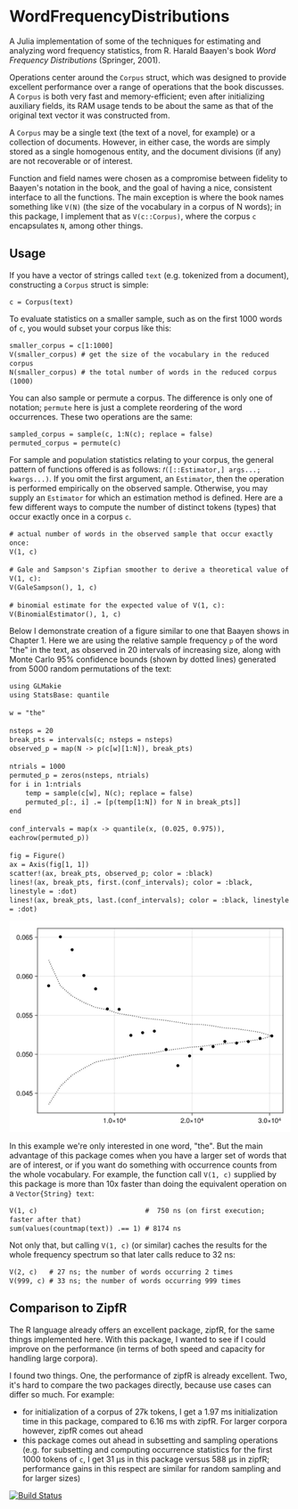 # WordFrequencyDistributions
A Julia implementation of some of the techniques for estimating and analyzing word frequency statistics, from R. Harald Baayen's book _Word Frequency Distributions_ (Springer, 2001).

Operations center around the `Corpus` struct, which was designed to provide excellent performance over a range of operations that the book discusses. A `Corpus` is both very fast and memory-efficient; even after initializing auxiliary fields, its RAM usage tends to be about the same as that of the original text vector it was constructed from.

A `Corpus` may be a single text (the text of a novel, for example) or a collection of documents. However, in either case, the words are simply stored as a single homogenous entity, and the document divisions (if any) are not recoverable or of interest.

Function and field names were chosen as a compromise between fidelity to Baayen's notation in the book, and the goal of having a nice, consistent interface to all the functions. The main exception is where the book names something like `V(N)` (the size of the vocabulary in a corpus of N words); in this package, I implement that as `V(c::Corpus)`, where the corpus `c` encapsulates `N`, among other things.

## Usage
If you have a vector of strings called `text` (e.g. tokenized from a document), constructing a `Corpus` struct is simple:
```
c = Corpus(text)
```

To evaluate statistics on a smaller sample, such as on the first 1000 words of `c`, you would subset your corpus like this:
```
smaller_corpus = c[1:1000]
V(smaller_corpus) # get the size of the vocabulary in the reduced corpus
N(smaller_corpus) # the total number of words in the reduced corpus (1000)
```

You can also sample or permute a corpus. The difference is only one of notation; `permute` here is just a complete reordering of the word occurrences. These two operations are the same:
```
sampled_corpus = sample(c, 1:N(c); replace = false)
permuted_corpus = permute(c)
```

For sample and population statistics relating to your corpus, the general pattern of functions offered is as follows: `𝑓([::Estimator,] args...; kwargs...)`. If you omit the first argument, an `Estimator`, then the operation is performed empirically on the observed sample. Otherwise, you may supply an `Estimator` for which an estimation method is defined. Here are a few different ways to compute the number of distinct tokens (types) that occur exactly once in a corpus `c`.
```
# actual number of words in the observed sample that occur exactly once:
V(1, c)

# Gale and Sampson's Zipfian smoother to derive a theoretical value of V(1, c):
V(GaleSampson(), 1, c)

# binomial estimate for the expected value of V(1, c):
V(BinomialEstimator(), 1, c)
```

Below I demonstrate creation of a figure similar to one that Baayen shows in Chapter 1. Here we are using the relative sample frequency `p` of the word "the" in the text, as observed in 20 intervals of increasing size, along with Monte Carlo 95% confidence bounds (shown by dotted lines) generated from 5000 random permutations of the text:
```
using GLMakie
using StatsBase: quantile

w = "the"

nsteps = 20
break_pts = intervals(c; nsteps = nsteps)
observed_p = map(N -> p(c[w][1:N]), break_pts)

ntrials = 1000
permuted_p = zeros(nsteps, ntrials)
for i in 1:ntrials
    temp = sample(c[w], N(c); replace = false)
    permuted_p[:, i] .= [p(temp[1:N]) for N in break_pts]]
end

conf_intervals = map(x -> quantile(x, (0.025, 0.975)), eachrow(permuted_p))

fig = Figure()
ax = Axis(fig[1, 1])
scatter!(ax, break_pts, observed_p; color = :black)
lines!(ax, break_pts, first.(conf_intervals); color = :black, linestyle = :dot)
lines!(ax, break_pts, last.(conf_intervals); color = :black, linestyle = :dot)
```
![demo1](https://github.com/myersm0/WordFrequencyDistributions.jl/blob/main/examples/demo1.png)

In this example we're only interested in one word, "the". But the main advantage of this package comes when you have a larger set of words that are of interest, or if you want do something with occurrence counts from the whole vocabulary. 
For example, the function call `V(1, c)` supplied by this package is more than 10x faster than doing the equivalent operation on a `Vector{String} text`:
```
V(1, c)                           #  750 ns (on first execution; faster after that)
sum(values(countmap(text)) .== 1) # 8174 ns
```

Not only that, but calling `V(1, c)` (or similar) caches the results for the whole frequency spectrum so that later calls reduce to 32 ns:
```
V(2, c)   # 27 ns; the number of words occurring 2 times
V(999, c) # 33 ns; the number of words occurring 999 times
```

## Comparison to ZipfR
The R language already offers an excellent package, zipfR, for the same things implemented here. With this package, I wanted to see if I could improve on the performance (in terms of both speed and capacity for handling large corpora).

I found two things. One, the performance of zipfR is already excellent. Two, it's hard to compare the two packages directly, because use cases can differ so much. For example:
- for initialization of a corpus of 27k tokens, I get a 1.97 ms initialization time in this package, compared to 6.16 ms with zipfR. For larger corpora however, zipfR comes out ahead
- this package comes out ahead in subsetting and sampling operations (e.g. for subsetting and computing occurrence statistics for the first 1000 tokens of `c`, I get 31 μs in this package versus 588 μs in zipfR; performance gains in this respect are similar for random sampling and for larger sizes)

[![Build Status](https://github.com/myersm0/WordFrequencyDistributions.jl/actions/workflows/CI.yml/badge.svg?branch=main)](https://github.com/myersm0/WordFrequencyDistributions.jl/actions/workflows/CI.yml?query=branch%3Amain)

